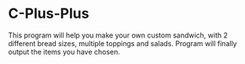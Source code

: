 # C-Plus-Plus
This program will help you make your own custom sandwich, with 2 different bread sizes, multiple toppings and salads. Program will finally output the items you have chosen. 
